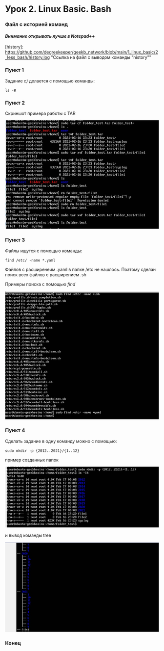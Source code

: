 # Урок 2. Linux Basic. Bash





### Файл с историей команд



#### *Внимание открывать лучше в Notepad++*



[history]: https://github.com/degreekeeper/geekb_network/blob/main/1_linux_basic/2_less_bash/history.log	"Ссылка на файл с выводом команды "history""



### Пункт 1



Задание *c)* делается с помощью команды:

```
ls -R
```



### Пункт 2




Скриншот примера работы с TAR



![](https://github.com/degreekeeper/geekb_network/blob/main/1_linux_basic/2_less_bash/screenshots/Screenshot_1.jpg)



### Пункт 3 




Файлы ищутся с помощью команды:



```
find /etc/ -name *.yaml
```



Файлов с расширенеим .yaml в папке /etc не нашлось. Поэтому сделан поиск всех файлов с расширением .sh


Примеры поиска с помощью *find*



![](https://github.com/degreekeeper/geekb_network/blob/main/1_linux_basic/2_less_bash/screenshots/Screenshot_2.jpg)



### Пункт 4



Сделать задание в одну команду можно с помощью:



```
sudo mkdir -p {2012..2021}/{1..12}
```



пример созданных папок


![](https://github.com/degreekeeper/geekb_network/blob/main/1_linux_basic/2_less_bash/screenshots/Screenshot_3.jpg)


и вывод команды tree


![](https://github.com/degreekeeper/geekb_network/blob/main/1_linux_basic/2_less_bash/screenshots/Screenshot_4.jpg)



### Конец